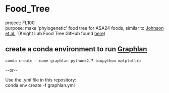 # Food_Tree
project: FL100  
purpose: make 'phylogenetic' food tree for ASA24 foods, similar to [Johnson et al.](https://www.sciencedirect.com/science/article/abs/pii/S1931312819302501?via%3Dihub) `(Knight Lab Food Tree GitHub found [here](https://github.com/knights-lab/Food_Tree))    

## create a conda environment to run [Graphlan](https://www.ncbi.nlm.nih.gov/pmc/articles/PMC4476132/)   

`conda create --name graphlan python=2.7 biopython matplotlib`   

--or--   

Use the .yml file in this repository:   
conda env create -f graphlan.yml

